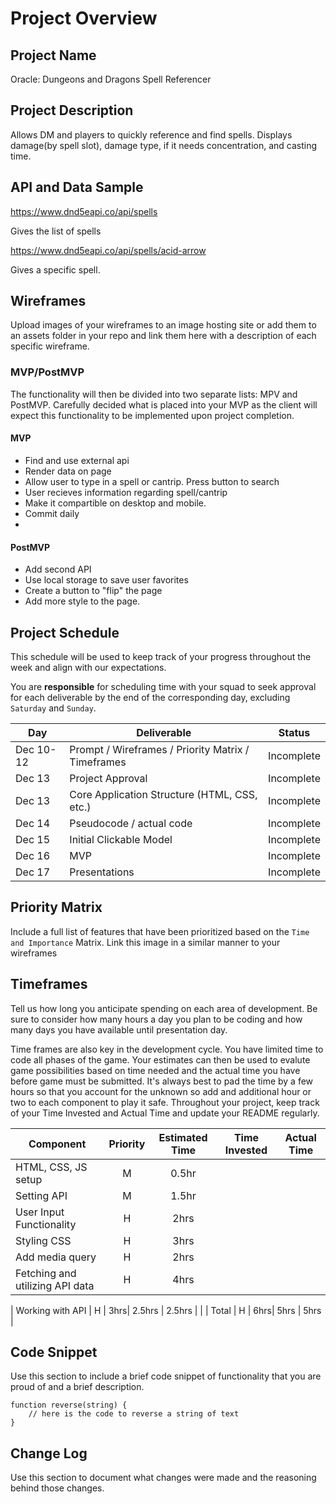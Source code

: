# Project Overview

## Project Name

Oracle: 
Dungeons and Dragons Spell Referencer 

## Project Description

Allows DM and players to quickly reference and find spells. Displays damage(by spell slot), damage type, if it needs concentration, and casting time. 

<!-- Use this section to describe your final project and perhaps any links to relevant sites that help convey the concept and\or functionality. -->

## API and Data Sample

https://www.dnd5eapi.co/api/spells

Gives the list of spells


https://www.dnd5eapi.co/api/spells/acid-arrow

Gives a specific spell. 

<!-- Specify the API you are using and include a link. Show us a snippet of JSON returned by your API so we know you can access it and get the info you need -->

## Wireframes

Upload images of your wireframes to an image hosting site or add them to an assets folder in your repo and link them here with a description of each specific wireframe.

### MVP/PostMVP

The functionality will then be divided into two separate lists: MPV and PostMVP.  Carefully decided what is placed into your MVP as the client will expect this functionality to be implemented upon project completion.  

#### MVP 
<!-- *These are examples only. Replace with your own MVP features.* -->

- Find and use external api 
- Render data on page 
- Allow user to type in a spell or cantrip. Press button to search
- User recieves information regarding spell/cantrip
- Make it compartible on desktop and mobile.
- Commit daily
- 

#### PostMVP  
<!-- *These are examples only. Replace with your own Post-MVP features.* -->

- Add second API
- Use local storage to save user favorites
- Create a button to "flip" the page 
- Add more style to the page. 

## Project Schedule

This schedule will be used to keep track of your progress throughout the week and align with our expectations.  

You are **responsible** for scheduling time with your squad to seek approval for each deliverable by the end of the corresponding day, excluding `Saturday` and `Sunday`.

|  Day | Deliverable | Status
|---|---| ---|
|Dec 10-12| Prompt / Wireframes / Priority Matrix / Timeframes | Incomplete
|Dec 13| Project Approval | Incomplete
|Dec 13| Core Application Structure (HTML, CSS, etc.) | Incomplete
|Dec 14| Pseudocode / actual code | Incomplete
|Dec 15| Initial Clickable Model  | Incomplete
|Dec 16| MVP | Incomplete
|Dec 17| Presentations | Incomplete

## Priority Matrix

Include a full list of features that have been prioritized based on the `Time and Importance` Matrix.  Link this image in a similar manner to your wireframes

## Timeframes

Tell us how long you anticipate spending on each area of development. Be sure to consider how many hours a day you plan to be coding and how many days you have available until presentation day.

Time frames are also key in the development cycle.  You have limited time to code all phases of the game.  Your estimates can then be used to evalute game possibilities based on time needed and the actual time you have before game must be submitted. It's always best to pad the time by a few hours so that you account for the unknown so add and additional hour or two to each component to play it safe. Throughout your project, keep track of your Time Invested and Actual Time and update your README regularly.

| Component | Priority | Estimated Time | Time Invested | Actual Time |
| --- | :---: |  :---: | :---: | :---: |
|HTML, CSS, JS setup|M| 0.5hr|
|Setting API|M| 1.5hr|
|User Input Functionality| H| 2hrs|
|Styling CSS|H|3hrs|
|Add media query|H|2hrs|
|Fetching and utilizing API data|H|4hrs|

| Working with API | H | 3hrs| 2.5hrs | 2.5hrs |
|
| Total | H | 6hrs| 5hrs | 5hrs |


## Code Snippet

Use this section to include a brief code snippet of functionality that you are proud of and a brief description.  

```
function reverse(string) {
	// here is the code to reverse a string of text
}
```

## Change Log
 Use this section to document what changes were made and the reasoning behind those changes.  
